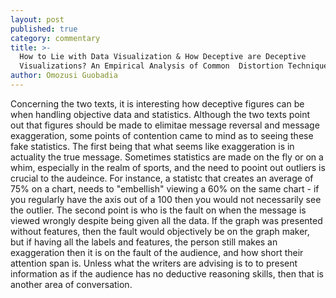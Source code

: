 ```yaml
---
layout: post
published: true
category: commentary
title: >-
  How to Lie with Data Visualization & How Deceptive are Deceptive
  Visualizations? An Empirical Analysis of Common  Distortion Techniques
author: Omozusi Guobadia
---
```

Concerning the two texts, it is interesting how deceptive figures can be when handling objective data and statistics. Although the two texts point out that figures should be made to elimitae message reversal and message exaggeration, some points of contention came to mind as to seeing these fake statistics. The first being that what seems like exaggeration is in actuality the true message. Sometimes statistics are made on the fly or on a whim, especially in the realm of sports, and the need to pooint out outliers is crucial to the audeince. For instance, a statistc that creates an average of 75% on a chart, needs to "embellish" viewing a 60% on the same chart - if you regularly have the axis out of a 100 then you would not necessarily see the outlier. The second point is who is the fault on when the message is viewed wrongly despite being given all the data. If the graph was presented without features, then the fault would objectively be on the graph maker, but if having all the labels and features, the person still makes an exaggeration then it is on the fault of the audience, and how short their attention span is. Unless what the writers are advising is to to present information as if the audience has no deductive reasoning skills, then that is another area of conversation.